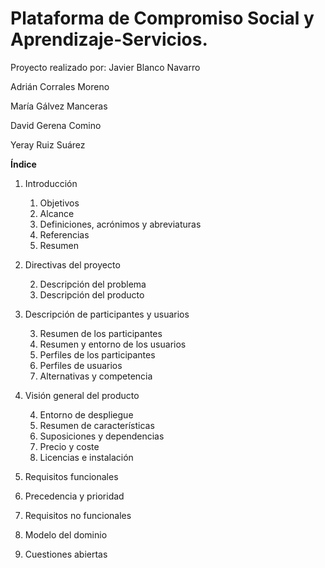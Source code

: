 # Plataforma de Compromiso Social y Aprendizaje-Servicios.
Proyecto realizado por:
Javier Blanco Navarro

Adrián Corrales Moreno

María Gálvez Manceras

David Gerena Comino

Yeray Ruiz Suárez


**Índice**
1. Introducción

    1. Objetivos
    1. Alcance
    1. Definiciones, acrónimos y abreviaturas
    1. Referencias
    1. Resumen
2. Directivas del proyecto

    2. Descripción del problema
    2. Descripción del producto
3. Descripción de participantes y usuarios

    3. Resumen de los participantes
    3. Resumen y entorno de los usuarios
    3. Perfiles de los participantes
    3. Perfiles de usuarios
    3. Alternativas y competencia
4. Visión general del producto

    4. Entorno de despliegue
    4. Resumen de características
    4. Suposiciones y dependencias
    4. Precio y coste
    4. Licencias e instalación
5. Requisitos funcionales

6. Precedencia y prioridad

7. Requisitos no funcionales

8. Modelo del dominio
9. Cuestiones abiertas 


